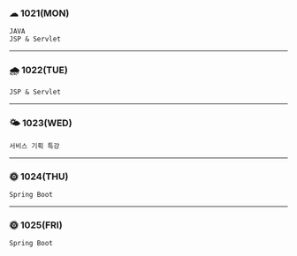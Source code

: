 ### ☁ 1021(MON)
    JAVA
    JSP & Servlet
---

### 🌧 1022(TUE)
    JSP & Servlet
---

### 🌤 1023(WED)
    서비스 기획 특강
---

### 🌞 1024(THU)
    Spring Boot
---

### 🌞 1025(FRI)
    Spring Boot

    
    
